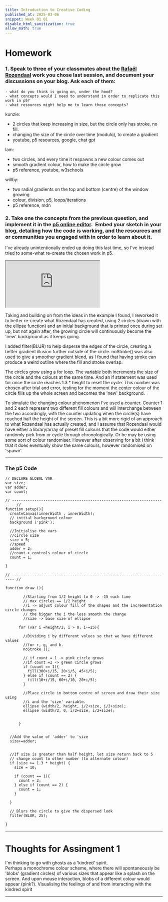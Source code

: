 ```yaml
---
title: Introduction to Creative Coding
published_at: 2025-03-06
snippet: Week 01 01
disable_html_sanitization: true
allow_math: true
---
```


# Homework

### 1. Speak to three of your classmates about the [Rafaël Rozendaal](https://www.newrafael.com/internet/ "Link") work you chose last session, and document your discussions on your blog. Ask each of them:

    - what do you think is going on, under the hood?
    - what concepts would I need to understand in order to replicate this work in p5?
    - what resources might help me to learn those concepts?

kunzie:

- 2 circles that keep increasing in size, but the circle only has stroke, no fill.
- changing the size of the circle over time (modulo), to create a gradient
- youtube, p5 resources, google, chat gpt

lam:

- two circles, and every time it respawns a new colour comes out
- smooth gradient colour, how to make the circle grow
- p5 reference, youtube, w3schools

willby:

- two radial gradients on the top and bottom (centre) of the window growing
- colour, division, p5, loops/iterations
- p5 reference, mdn

### 2. Take one the concepts from the previous question, and implement it in the [p5 online editor](https://editor.p5js.org/).  Embed your sketch in your blog, detailing how the code is working, and the resources and or communities you engaged with in order to learn about it.

I've already unintentionally ended up doing this last time, so I've instead tried to some-what re-create the chosen work in p5.

<iframe id="w0101_p5sketch" src="https://editor.p5js.org/sams4m/full/K3Avd4gQ-"></iframe>

<script type="module">

    const iframe  = document.getElementById (`w0101_p5sketch`)
    iframe.width  = iframe.parentNode.scrollWidth
    iframe.height = (iframe.width * 9 / 16 + 42)*1.75
    
</script>

Taking and building on from the ideas in the example I found, I reworked it to better re-create what Rozendaal has created, using 2 circles (drawn with the ellipse function) and an initial background that is printed once during set up, but not again after, the growing circle will continuously become the 'new' background as it keeps going.

I added filter(BLUR) to help disperse the edges of the circle, creating a better gradient illusion further outside of the circle. noStroke() was also used to give a smoother gradient blend, as I found that having stroke can produce a weird outline where the fill and stroke overlap.

The circles grow using a for loop. The variable both increments the size of the circle and the colours at the same time. And an if statement was used for once the circle reaches 1.3 \* height to reset the cycle. This number was chosen after trial and error, testing for the moment the center colour of the circle fills up the whole screen and becomes the 'new' background.

To simulate the changing colour phenomenon I've used a counter. Counter 1 and 2 each represent two different fill colours and will interchange between the two accordingly, with the counter updating when the circle(s) have reached half the height of the screen. This is a bit more rigid of an approach to what Rozendaal has actually created, and I assume that Rozendaal would have either a library/array of preset fill colours that the code would either randomly pick from or cycle through chronologically. Or he may be using some sort of colour randomiser. However after observing for a bit I think that it does eventually show the same colours, however randomised on 'spawn'.

---

### The p5 Code

```
// DECLARE GLOBAL VAR
var size;
var adder;
var count;

// ----------------------------------------------------------------------- //
function setup(){
  createCanvas(innerWidth , innerWidth);
  // initial background colour
  background ('pink');

  //Initialise the vars
  //circle size
  size = 5;
  //speed
  adder = 2;
  //count-> controls colour of circle
  count = 1;

}

// ----------------------------------------------------------------------- //

function draw (){

  		//Starting from 1/2 height to 0 -> -15 each time
        // max circles == 1/2 height
  		//i -> adjust colour fill of the shapes and the incrementation circle changes
        // the bigger the i the less smooth the change
  		//size -> base size of ellipse

      for (var i =height/2; i > 0; i-=25){

        //Dividing i by different values so that we have different values
        //for r, g, and b.
        noStroke ();

        // if count = 1 -> pink circle grows
        //if count =2 -> green circle grows
        if (count == 1){
          fill(300+i/15, 20+i/5, 45+i/5);
        } else if (count == 2) {
          fill(10+i/15, 60+i/10, 20+i/5);
        }

        //Place circle in bottom centre of screen and draw their size using
        //i and the 'size' variable.
        ellipse (width/2, height, i/2+size, i/2+size);
        ellipse (width/2, 0, i/2+size, i/2+size);


      }


  //Add the value of 'adder' to 'size
  size+=adder;


  //If size is greater than half height, let size return back to 5
  // change count to other number (to alternate colour)
  if (size >= 1.3 * height) {
    size = 10;

    if (count == 1){
      count = 2;
    } else if (count == 2) {
      count = 1;
    }

  }

  // Blurs the circle to give the dispersed look
  filter(BLUR, 25);

}
```

---

# Thoughts for Assingment 1

I'm thinking to go with ghosts as a 'kindred' spirit. \
Perhaps a monochrome colour scheme, where there will spontaneously be 'blobs' (gradient circles) of various sizes that appear like a splash on the screen. And upon mouse interaction, blobs of a different colour would appear (pink?). Visualising the feelings of and from interacting with the kindred spirit

---
